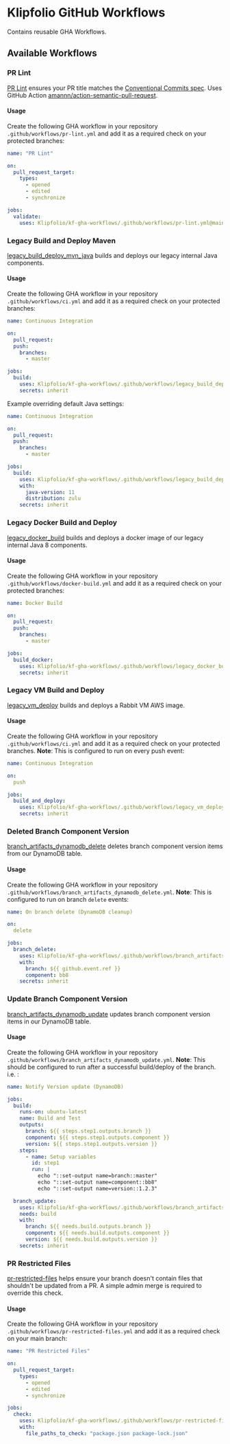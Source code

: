 # Klipfolio GitHub Workflows

Contains reusable GHA Workflows.  


## Available Workflows

### PR Lint
[PR Lint](https://github.com/Klipfolio/kf-gha-workflows/blob/main/.github/workflows/pr-lint.yml) ensures your PR title matches the [Conventional Commits spec](https://www.conventionalcommits.org/en/v1.0.0/). Uses GitHub Action [amannn/action-semantic-pull-request](https://github.com/amannn/action-semantic-pull-request). 

#### Usage
Create the following GHA workflow in your repository `.github/workflows/pr-lint.yml` and add it as a required check on your protected branches:
<!-- start usage -->
```yml
name: "PR Lint"

on:
  pull_request_target:
    types:
      - opened
      - edited
      - synchronize

jobs:
  validate:
    uses: Klipfolio/kf-gha-workflows/.github/workflows/pr-lint.yml@main
```
<!-- end usage -->

### Legacy Build and Deploy Maven
[legacy_build_deploy_mvn_java](https://github.com/Klipfolio/kf-gha-workflows/blob/main/.github/workflows/legacy_build_deploy_mvn_java.yml) builds and deploys our legacy internal Java components.
#### Usage
Create the following GHA workflow in your repository `.github/workflows/ci.yml` and add it as a required check on your protected branches:
<!-- start usage -->
```yml
name: Continuous Integration

on:
  pull_request:
  push:
    branches:
      - master

jobs:
  build:
    uses: Klipfolio/kf-gha-workflows/.github/workflows/legacy_build_deploy_mvn_java.yml@main
    secrets: inherit
```
<!-- end usage -->

Example overriding default Java settings:
<!-- start usage -->
```yml
name: Continuous Integration

on:
  pull_request:
  push:
    branches:
      - master

jobs:
  build:
    uses: Klipfolio/kf-gha-workflows/.github/workflows/legacy_build_deploy_mvn_java.yml@main
    with:
      java-version: 11
      distribution: zulu
    secrets: inherit
```
<!-- end usage -->

### Legacy Docker Build and Deploy
[legacy_docker_build](https://github.com/Klipfolio/kf-gha-workflows/blob/main/.github/workflows/legacy_docker_build.yml) builds and deploys a docker image of our legacy internal Java 8 components.
#### Usage
Create the following GHA workflow in your repository `.github/workflows/docker-build.yml` and add it as a required check on your protected branches:
<!-- start usage -->
```yml
name: Docker Build

on:
  pull_request:
  push:
    branches:
      - master

jobs:
  build_docker:
    uses: Klipfolio/kf-gha-workflows/.github/workflows/legacy_docker_build.yml@main
    secrets: inherit
```
<!-- end usage -->

### Legacy VM Build and Deploy
[legacy_vm_deploy](https://github.com/Klipfolio/kf-gha-workflows/blob/main/.github/workflows/legacy_vm_deploy.yml) builds and deploys a Rabbit VM AWS image.
#### Usage
Create the following GHA workflow in your repository `.github/workflows/ci.yml` and add it as a required check on your protected branches. **Note**: This is configured to run on every push event:
<!-- start usage -->
```yml
name: Continuous Integration

on:
  push

jobs:
  build_and_deploy:
    uses: Klipfolio/kf-gha-workflows/.github/workflows/legacy_vm_deploy.yml@main
    secrets: inherit
```
<!-- end usage -->

### Deleted Branch Component Version
[branch_artifacts_dynamodb_delete](https://github.com/Klipfolio/kf-gha-workflows/blob/main/.github/workflows/branch_artifacts_dynamodb_delete.yml) deletes branch component version items from our DynamoDB table.
#### Usage
Create the following GHA workflow in your repository `.github/workflows/branch_artifacts_dynamodb_delete.yml`. **Note**: This is configured to run on branch `delete` events:
<!-- start usage -->
```yml
name: On branch delete (DynamoDB cleanup)

on:
  delete

jobs:
  branch_delete:
    uses: Klipfolio/kf-gha-workflows/.github/workflows/branch_artifacts_dynamodb_delete.yml@main
    with:
      branch: ${{ github.event.ref }}
      component: bb8
    secrets: inherit
```
<!-- end usage -->

### Update Branch Component Version
[branch_artifacts_dynamodb_update](https://github.com/Klipfolio/kf-gha-workflows/blob/main/.github/workflows/branch_artifacts_dynamodb_update.yml) updates branch component version items in our DynamoDB table.
#### Usage
Create the following GHA workflow in your repository `.github/workflows/branch_artifacts_dynamodb_update.yml`. **Note**: This should be configured to run after a successful build/deploy of the branch. i.e. :
<!-- start usage -->
```yml
name: Notify Version update (DynamoDB)

jobs:
  build:
    runs-on: ubuntu-latest
    name: Build and Test
    outputs:
      branch: ${{ steps.step1.outputs.branch }}
      component: ${{ steps.step1.outputs.component }}
      version: ${{ steps.step1.outputs.version }}
    steps:
      - name: Setup variables
        id: step1
        run: |
          echo "::set-output name=branch::master"
          echo "::set-output name=component::bb8"
          echo "::set-output name=version::1.2.3"

  branch_update:
    uses: Klipfolio/kf-gha-workflows/.github/workflows/branch_artifacts_dynamodb_update.yml@dynamodb-updates-worflow
    needs: build
    with:
      branch: ${{ needs.build.outputs.branch }}
      component: ${{ needs.build.outputs.component }}
      version: ${{ needs.build.outputs.version }}
    secrets: inherit
```
<!-- end usage -->

### PR Restricted Files
[pr-restricted-files](https://github.com/Klipfolio/kf-gha-workflows/blob/main/.github/workflows/pr-restricted-files.yml) helps ensure your branch doesn't contain files that shouldn't be updated from a PR. A simple admin merge is required to override this check.

#### Usage
Create the following GHA workflow in your repository `.github/workflows/pr-restricted-files.yml` and add it as a required check on your main branch:
<!-- start usage -->
```yml
name: "PR Restricted Files"

on:
  pull_request_target:
    types:
      - opened
      - edited
      - synchronize

jobs:
  check:
    uses: Klipfolio/kf-gha-workflows/.github/workflows/pr-restricted-files.yml@main
    with:
      file_paths_to_check: "package.json package-lock.json"

```
<!-- end usage -->
